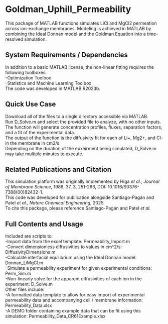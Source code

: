 # Goldman_Uphill_Permeability
This package of MATLAB functions simulates LiCl and MgCl2 permeation across ion-exchange membranes. Modeling is achieved in MATLAB by combining the Ideal Donnan model and the Goldman Equation into a time-resolved simulation. 

## System Requirements / Dependencies
In addition to a basic MATLAB license, the non-linear fitting requires the following toolboxes:  
	-Optimization Toolbox  
	-Statistics and Machine Learning Toolbox  
The code was developed in MATLAB R2023b.  

## Quick Use Case
Download all of the files to a single directory accessible via MATLAB.  
Run D_Solve.m and select the provided file to analyze, with no other inputs. The function will generate concentration profiles, fluxes, separation factors, and a fit of the experimental data.  
The output of the function is the diffusivity fit for each of Li+, Mg2+, and Cl- in the membrane in cm2/s.  
Depending on the duration of the epxeirment being simulated, D_Solve.m may take multiple minutes to execute.  

## Related Publications and Citation
This simulation platform was originally implemented by Higa *et al., Journal of Membrane Science*, 1988, 37, 3, 251-266, DOI: 10.1016/S0376-7388(00)82432-1.  
This code was developed for publication alongside Santiago-Pagán and Patel *et al., Nature Chemical Engineering*, 2025.  
To cite this package, please reference Santiago-Pagán and Patel *et al.*  

## Full Contents and Usage
Included are scripts to:  
	-Import data from the excel template: Permeability_Import.m  
	-Convert dimensionless diffusivities to values in cm^2/s: DiffusivityDimensions.m  
	-Calculate interfacial equilibrium using the Ideal Donnan model: Donnan_LiMgCl.m  
	-Simulate a permeability experiment for given experimental conditions: Perm_Sim.m  
	-Non-linearly solve for the apparent diffusivities of each ion in the experiment: D_Solve.m  
Other files include:  
	-A formatted data template to allow for easy import of experimental permeability data and accompanying cell / membrane information: Permeability_Data.xlsx  
	-A DEMO folder containing example data that can be fit using this simulation: Permeability_Data_CR61Example.xlsx  
